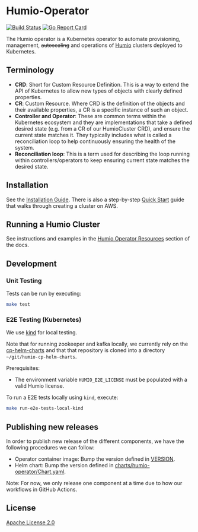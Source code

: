 # Humio-Operator

[![Build Status](https://github.com/humio/humio-operator/actions/workflows/ci.yaml/badge.svg?branch=master)](https://github.com/humio/humio-operator/actions?query=workflow%3ACI+branch%3Amaster)
[![Go Report Card](https://goreportcard.com/badge/github.com/humio/humio-operator)](https://goreportcard.com/report/github.com/humio/humio-operator)

The Humio operator is a Kubernetes operator to automate provisioning, management, ~~autoscaling~~ and operations of [Humio](https://humio.com) clusters deployed to Kubernetes.

## Terminology

- **CRD**: Short for Custom Resource Definition. This is a way to extend the API of Kubernetes to allow new types of objects with clearly defined properties.
- **CR**: Custom Resource. Where CRD is the definition of the objects and their available properties, a CR is a specific instance of such an object.
- **Controller and Operator**: These are common terms within the Kubernetes ecosystem and they are implementations that take a defined desired state (e.g. from a CR of our HumioCluster CRD), and ensure the current state matches it. They typically includes what is called a reconciliation loop to help continuously ensuring the health of the system.
- **Reconciliation loop**: This is a term used for describing the loop running within controllers/operators to keep ensuring current state matches the desired state.

## Installation

See the [Installation Guide](https://library.humio.com/humio-operator/installation-containers-kubernetes-operator-install.html). There is also a step-by-step [Quick Start](https://library.humio.com/deployment/installation-containers-kubernetes-operator-aws-install.html) guide that walks through creating a cluster on AWS.

## Running a Humio Cluster

See instructions and examples in the [Humio Operator Resources](https://library.humio.com/humio-operator/installation-containers-kubernetes-operator-resources.html) section of the docs.

## Development

### Unit Testing

Tests can be run by executing:

```bash
make test
```

### E2E Testing (Kubernetes)

We use [kind](https://kind.sigs.k8s.io/) for local testing.

Note that for running zookeeper and kafka locally, we currently rely on the [cp-helm-charts](https://github.com/humio/cp-helm-charts) and that that repository is cloned into a directory `~/git/humio-cp-helm-charts`.

Prerequisites:

- The environment variable `HUMIO_E2E_LICENSE` must be populated with a valid Humio license.

To run a E2E tests locally using `kind`, execute:

```bash
make run-e2e-tests-local-kind
```

## Publishing new releases

In order to publish new release of the different components, we have the following procedures we can follow:

- Operator container image: Bump the version defined in [VERSION](VERSION).
- Helm chart: Bump the version defined in [charts/humio-operator/Chart.yaml](charts/humio-operator/Chart.yaml).

Note: For now, we only release one component at a time due to how our workflows in GitHub Actions.

## License

[Apache License 2.0](https://github.com/humio/humio-operator/blob/master/LICENSE)
